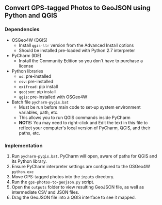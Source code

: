## Convert GPS-tagged Photos to GeoJSON using Python and QGIS

### Dependencies

- OSGeo4W (QGIS)
  - Install `qgis-ltr` version from the Advanced Install options
  - Should be installed pre-loaded with Python 2.7 interpreter
- PyCharm (IDE)
  - Install the Community Edition so you don't have to purchase a license
- Python libraries
  - `os`: pre-installed
  - `csv`: pre-installed
  - `exifread`: pip install
  - `geojson`: pip install
  - `qgis`: pre-installed with OSGeo4W
- Batch file `pycharm-pygis.bat`
  - Must be run before main code to set-up system environment variables, path, etc.
  - This allows you to run QGIS commands inside PyCharm
  - **NOTE:** You may need to right-click and Edit the text in this file to reflect your computer's local version of PyCharm, QGIS, and their paths, etc.

### Implementation

1. Run `pycharm-pyqis.bat`. PyCharm will open, aware of paths for QGIS and its Python library.
2. Ensure PyCharm interpreter settings are configured to the OSGeo4W `python.exe`
3. Move GPS-tagged photos into the `inputs` directory.
4. Run the `gps-photos-to-geojson.py` script.
5. Open the `outputs` folder to view resulting GeoJSON file, as well as intermediate CSV and JSON files.
6. Drag the GeoJSON file into a QGIS interface to see it mapped.
